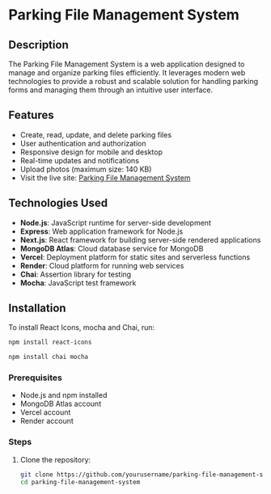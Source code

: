 # Parking File Management System

## Description
The Parking File Management System is a web application designed to manage and organize parking files efficiently. It leverages modern web technologies to provide a robust and scalable solution for handling parking forms and managing them through an intuitive user interface.

## Features
- Create, read, update, and delete parking files
- User authentication and authorization
- Responsive design for mobile and desktop
- Real-time updates and notifications
- Upload photos (maximum size: 140 KB)
- Visit the live site: [Parking File Management System](https://bs-fse-2025.vercel.app/)

## Technologies Used
- **Node.js**: JavaScript runtime for server-side development
- **Express**: Web application framework for Node.js
- **Next.js**: React framework for building server-side rendered applications
- **MongoDB Atlas**: Cloud database service for MongoDB
- **Vercel**: Deployment platform for static sites and serverless functions
- **Render**: Cloud platform for running web services
- **Chai**: Assertion library for testing
- **Mocha**: JavaScript test framework

## Installation
To install React Icons, mocha and Chai, run:
```bash
npm install react-icons 
```
```bash
npm install chai mocha
```
### Prerequisites
- Node.js and npm installed
- MongoDB Atlas account
- Vercel account
- Render account
  

### Steps
1. Clone the repository:
   ```bash
   git clone https://github.com/yourusername/parking-file-management-system.git
   cd parking-file-management-system
